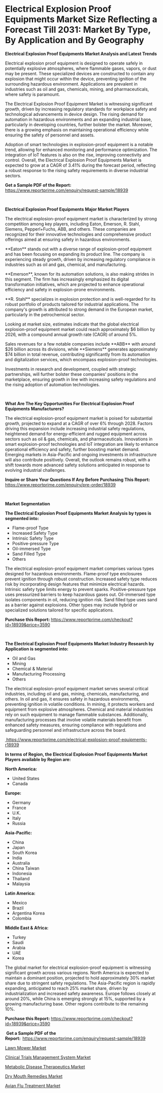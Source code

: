 <p><h1>Electrical Explosion Proof Equipments Market Size Reflecting a Forecast Till 2031: Market By Type, By Application and By Geography</h1></p><p><strong>Electrical Explosion Proof Equipments Market Analysis and Latest Trends</strong></p>
<p><p>Electrical explosion proof equipment is designed to operate safely in potentially explosive atmospheres, where flammable gases, vapors, or dust may be present. These specialized devices are constructed to contain any explosion that might occur within the device, preventing ignition of the surrounding hazardous environment. Applications are prevalent in industries such as oil and gas, chemicals, mining, and pharmaceuticals, where safety is paramount.</p><p>The Electrical Explosion Proof Equipment Market is witnessing significant growth, driven by increasing regulatory standards for workplace safety and technological advancements in device design. The rising demand for automation in hazardous environments and an expanding industrial base, particularly in developing countries, further bolster the market. Moreover, there is a growing emphasis on maintaining operational efficiency while ensuring the safety of personnel and assets.</p><p>Adoption of smart technologies in explosion-proof equipment is a notable trend, allowing for enhanced monitoring and performance optimization. The integration of IoT features is also on the rise, improving connectivity and control. Overall, the Electrical Explosion Proof Equipments Market is expected to grow at a CAGR of 3.41% during the forecast period, reflecting a robust response to the rising safety requirements in diverse industrial sectors.</p></p>
<p><strong>Get a Sample PDF of the Report:&nbsp;</strong> <a href="https://www.reportprime.com/enquiry/request-sample/18939?utm_campaign=1131&utm_medium=2&utm_source=Github&utm_content=ia&utm_term=22112024&utm_id=electrical-explosion-proof-equipments">https://www.reportprime.com/enquiry/request-sample/18939</a></p>
<p>&nbsp;</p>
<p><strong>Electrical Explosion Proof Equipments Major Market Players</strong></p>
<p><p>The electrical explosion-proof equipment market is characterized by strong competition among key players, including Eaton, Emerson, R. Stahl, Siemens, Pepperl+Fuchs, ABB, and others. These companies are recognized for their innovative technologies and comprehensive product offerings aimed at ensuring safety in hazardous environments.</p><p>**Eaton** stands out with a diverse range of explosion-proof equipment and has been focusing on expanding its product line. The company is experiencing steady growth, driven by increasing regulatory compliance in industries such as oil and gas, chemical, and manufacturing. </p><p>**Emerson**, known for its automation solutions, is also making strides in this segment. The firm has increasingly emphasized its digital transformation initiatives, which are projected to enhance operational efficiency and safety in explosion-prone environments. </p><p>**R. Stahl** specializes in explosion protection and is well-regarded for its robust portfolio of products tailored for industrial applications. The company's growth is attributed to strong demand in the European market, particularly in the petrochemical sector.</p><p>Looking at market size, estimates indicate that the global electrical explosion-proof equipment market could reach approximately $6 billion by 2026, with a compound annual growth rate (CAGR) of around 5%. </p><p>Sales revenues for a few notable companies include **ABB** with around $26 billion across its divisions, while **Siemens** generates approximately $74 billion in total revenue, contributing significantly from its automation and digitalization services, which encompass explosion-proof technologies. </p><p>Investments in research and development, coupled with strategic partnerships, will further bolster these companies' positions in the marketplace, ensuring growth in line with increasing safety regulations and the rising adoption of automation technologies.</p></p>
<p>&nbsp;</p>
<p><strong>What Are The Key Opportunities For Electrical Explosion Proof Equipments Manufacturers?</strong></p>
<p><p>The electrical explosion-proof equipment market is poised for substantial growth, projected to expand at a CAGR of over 6% through 2028. Factors driving this expansion include increasing industrial safety regulations, heightened demand for energy-efficient and rugged equipment across sectors such as oil & gas, chemicals, and pharmaceuticals. Innovations in smart explosion-proof technologies and IoT integration are likely to enhance operational efficiency and safety, further boosting market demand. Emerging markets in Asia-Pacific and ongoing investments in infrastructure will also contribute positively. Overall, the outlook remains robust, with a shift towards more advanced safety solutions anticipated in response to evolving industrial challenges.</p></p>
<p><strong>Inquire or Share Your Questions If Any Before Purchasing This Report:</strong> <a href="https://www.reportprime.com/enquiry/pre-order/18939?utm_campaign=1131&utm_medium=2&utm_source=Github&utm_content=ia&utm_term=22112024&utm_id=electrical-explosion-proof-equipments">https://www.reportprime.com/enquiry/pre-order/18939</a></p>
<p>&nbsp;</p>
<p><strong>Market Segmentation</strong></p>
<p><strong>The Electrical Explosion Proof Equipments Market Analysis by types is segmented into:</strong></p>
<p><ul><li>Flame-proof Type</li><li>Increased Safety Type</li><li>Intrinsic Safety Type</li><li>Positive-pressure Type</li><li>Oil-immersed Type</li><li>Sand Filled Type</li><li>Others</li></ul></p>
<p><p>The electrical explosion-proof equipment market comprises various types designed for hazardous environments. Flame-proof type enclosures prevent ignition through robust construction. Increased safety type reduces risk by incorporating design features that minimize electrical hazards. Intrinsic safety type limits energy to prevent sparks. Positive-pressure type uses pressurized barriers to keep hazardous gases out. Oil-immersed type isolates components in oil, reducing ignition risk. Sand filled type uses sand as a barrier against explosions. Other types may include hybrid or specialized solutions tailored for specific applications.</p></p>
<p><strong>Purchase this Report:&nbsp;</strong><a href="https://www.reportprime.com/checkout?id=18939&price=3590&utm_campaign=1131&utm_medium=2&utm_source=Github&utm_content=ia&utm_term=22112024&utm_id=electrical-explosion-proof-equipments">https://www.reportprime.com/checkout?id=18939&price=3590</a></p>
<p>&nbsp;</p>
<p><strong>The Electrical Explosion Proof Equipments Market Industry Research by Application is segmented into:</strong></p>
<p><ul><li>Oil and Gas</li><li>Mining</li><li>Chemical & Material</li><li>Manufacturing Processing</li><li>Others</li></ul></p>
<p><p>The electrical explosion-proof equipment market serves several critical industries, including oil and gas, mining, chemicals, manufacturing, and others. In oil and gas, it ensures safety in hazardous environments, preventing ignition in volatile conditions. In mining, it protects workers and equipment from explosive atmospheres. Chemical and material industries rely on such equipment to manage flammable substances. Additionally, manufacturing processes that involve volatile materials benefit from enhanced safety measures, ensuring compliance with regulations and safeguarding personnel and infrastructure across the board.</p></p>
<p><a href="https://www.reportprime.com/electrical-explosion-proof-equipments-r18939?utm_campaign=1131&utm_medium=2&utm_source=Github&utm_content=ia&utm_term=22112024&utm_id=electrical-explosion-proof-equipments">&nbsp;https://www.reportprime.com/electrical-explosion-proof-equipments-r18939</a></p>
<p><strong>In terms of Region, the Electrical Explosion Proof Equipments Market Players available by Region are:</strong></p>
<p>
    <p> <strong> North America: </strong>
        <ul>
            <li>United States</li>
            <li>Canada</li>
        </ul>
        </p> 
    <p> <strong> Europe: </strong>
        <ul>
            <li>Germany</li>
            <li>France</li>
            <li>U.K.</li>
            <li>Italy</li>
            <li>Russia</li>
        </ul>
        </p> 
    <p> <strong> Asia-Pacific: </strong>
        <ul>
            <li>China</li>
            <li>Japan</li>
            <li>South Korea</li>
            <li>India</li>
            <li>Australia</li>
            <li>China Taiwan</li>
            <li>Indonesia</li>
            <li>Thailand</li>
            <li>Malaysia</li>
        </ul>
        </p> 
    <p> <strong> Latin America: </strong>
        <ul>
            <li>Mexico</li>
            <li>Brazil</li>
            <li>Argentina Korea</li>
            <li>Colombia</li>
        </ul>
        </p> 
    <p> <strong> Middle East & Africa: </strong>
        <ul>
            <li>Turkey</li>
            <li>Saudi</li>
            <li>Arabia</li>
            <li>UAE</li>
            <li>Korea</li>
        </ul>
    </p>
    </p>
<p><p>The global market for electrical explosion-proof equipment is witnessing significant growth across various regions. North America is expected to maintain a dominant position, projected to hold approximately 30% market share due to stringent safety regulations. The Asia-Pacific region is rapidly expanding, anticipated to reach 25% market share, driven by industrialization and increased safety awareness. Europe follows closely at around 20%, while China is emerging strongly at 15%, supported by a growing manufacturing base. Other regions contribute to the remaining 10%.</p></p>
<p><strong>Purchase this Report: </strong><a href="https://www.reportprime.com/checkout?id=18939&price=3590&utm_campaign=1131&utm_medium=2&utm_source=Github&utm_content=ia&utm_term=22112024&utm_id=electrical-explosion-proof-equipments">https://www.reportprime.com/checkout?id=18939&price=3590</a></p>
<p>&nbsp;<strong>Get a Sample PDF of the Report:&nbsp;&nbsp;</strong><a href="https://www.reportprime.com/enquiry/request-sample/18939?utm_campaign=1131&utm_medium=2&utm_source=Github&utm_content=ia&utm_term=22112024&utm_id=electrical-explosion-proof-equipments">https://www.reportprime.com/enquiry/request-sample/18939</a></p>
<p><strong></strong></p>
<p><p><a href="https://github.com/CliffMedina6/Market-Research-Report-List-7/blob/main/lawn-mower-market.md?utm_campaign=1131&utm_medium=2&utm_source=Github&utm_content=ia&utm_term=22112024&utm_id=electrical-explosion-proof-equipments">Lawn Mower Market</a></p><p><a href="https://www.linkedin.com/pulse/clinical-trials-management-system-market-analysis-growth-citwe?utm_campaign=1131&utm_medium=2&utm_source=Github&utm_content=ia&utm_term=22112024&utm_id=electrical-explosion-proof-equipments">Clinical Trials Management System Market</a></p><p><a href="https://issuu.com/reportprime-2/docs/metabolic-disease-therapeutics-mark_0ebdf6076f6198?utm_campaign=1131&utm_medium=2&utm_source=Github&utm_content=ia&utm_term=22112024&utm_id=electrical-explosion-proof-equipments">Metabolic Disease Therapeutics Market</a></p><p><a href="https://issuu.com/reportprime-2/docs/dry-mouth-remedies-market-size-2030_f0edd47d73abef?utm_campaign=1131&utm_medium=2&utm_source=Github&utm_content=ia&utm_term=22112024&utm_id=electrical-explosion-proof-equipments">Dry Mouth Remedies Market</a></p><p><a href="https://www.linkedin.com/pulse/future-avian-flu-treatment-market-trend-analysis-forecasted-ycure?utm_campaign=1131&utm_medium=2&utm_source=Github&utm_content=ia&utm_term=22112024&utm_id=electrical-explosion-proof-equipments">Avian Flu Treatment Market</a></p></p>